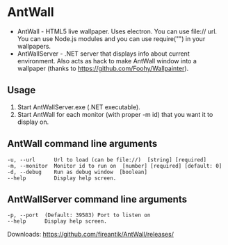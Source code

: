 # AntWall
+ AntWall - HTML5 live wallpaper. Uses electron. You can use file:// url. You can use Node.js modules and you can use require("") in your wallpapers.
+ AntWallServer - .NET server that displays info about current environment. Also acts as hack to make AntWall window into a wallpaper (thanks to https://github.com/Foohy/Wallpainter).

## Usage
1. Start AntWallServer.exe (.NET executable).
2. Start AntWall for each monitor (with proper -m id) that you want it to display on.

## AntWall command line arguments
```
-u, --url      Url to load (can be file://)  [string] [required]
-m, --monitor  Monitor id to run on  [number] [required] [default: 0]
-d, --debug    Run as debug window  [boolean]
--help         Display help screen.
```

## AntWallServer command line arguments
```
-p, --port  (Default: 39583) Port to listen on
--help      Display help screen.
```

Downloads: https://github.com/fireantik/AntWall/releases/
